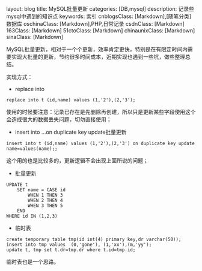 layout: blog
title: MySQL批量更新
categories: [DB,mysql]
description: 记录些mysql中遇到的知识点
keywords: 索引
cnblogsClass: \[Markdown\],\[随笔分类\]数据库
oschinaClass: \[Markdown\],PHP,日常记录
csdnClass: \[Markdown\]
163Class: \[Markdown\]
51ctoClass: \[Markdown\]
chinaunixClass: \[Markdown\]
sinaClass: \[Markdown\]

MySQL批量更新，相对于一个个更新，效率肯定更快，特别是在有限定时间内需要实现大批量的更新，节约很多时间成本，近期实现也遇到一些坑，做些整理总结。

实现方式：
- replace into
```mysql
replace into t (id,name) values (1,'2'),(2,'3');
```
使用的时候要注意：记录已存在是先删除再创建，所以只是更新某些字段使用这个会造成很大的数据丢失问题，切勿直接使用；

- insert into ...on duplicate key update批量更新
```mysql
insert into t (id,name) values (1,'2'),(2,'3') on duplicate key update name=values(name);;
```
这个用的也是比较多的，更新逻辑不会出现上面所说的问题；

- 批量更新
```mysql
UPDATE t
    SET name = CASE id 
        WHEN 1 THEN 3 
        WHEN 2 THEN 4 
        WHEN 3 THEN 5 
    END
WHERE id IN (1,2,3)
```

- 临时表
```mysql
create temporary table tmp(id int(4) primary key,dr varchar(50));
insert into tmp values  (0,'gone'), (1,'xx'),(m,'yy');
update t, tmp set t.dr=tmp.dr where t.id=tmp.id;
```
临时表也是一个思路。